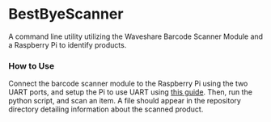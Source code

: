 # BestByeScanner

A command line utility utilizing the Waveshare Barcode Scanner Module and a Raspberry Pi to identify products.

### How to Use
Connect the barcode scanner module to the Raspberry Pi using the two UART ports, and setup the Pi to use UART using [this guide](https://www.circuits.dk/setup-raspberry-pi-3-gpio-uart/). Then, run the python script, and scan an item. A file should appear in the repository directory detailing information about the scanned product.
